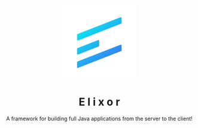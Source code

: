 <br />
<br />

<div align="center">
    <img src="./docs/__readme__/ElixorLogo.svg" alt="Elixor Logo" width="200" />
</div>

<h1 align="center">E l i x o r</h1>
<p align="center">A framework for building full Java applications from the server to the client!</p>
